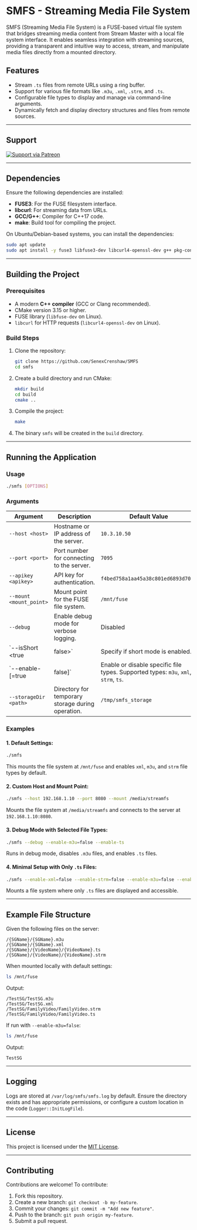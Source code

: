 
# **SMFS - Streaming Media File System**

SMFS (Streaming Media File System) is a FUSE-based virtual file system that bridges streaming media content from Stream Master with a local file system interface. It enables seamless integration with streaming sources, providing a transparent and intuitive way to access, stream, and manipulate media files directly from a mounted directory.

## **Features**
- Stream `.ts` files from remote URLs using a ring buffer.
- Support for various file formats like `.m3u`, `.xml`, `.strm`, and `.ts`.
- Configurable file types to display and manage via command-line arguments.
- Dynamically fetch and display directory structures and files from remote sources.

---

## **Support**

[![Support via Patreon](https://img.shields.io/badge/Support%20on-Patreon-orange?style=for-the-badge&logo=patreon)](https://www.patreon.com/user?u=52683080)

---

## **Dependencies**

Ensure the following dependencies are installed:
- **FUSE3**: For the FUSE filesystem interface.
- **libcurl**: For streaming data from URLs.
- **GCC/G++**: Compiler for C++17 code.
- **make**: Build tool for compiling the project.

On Ubuntu/Debian-based systems, you can install the dependencies:

```bash
sudo apt update
sudo apt install -y fuse3 libfuse3-dev libcurl4-openssl-dev g++ pkg-config make
```
---

## **Building the Project**

### **Prerequisites**
- A modern **C++ compiler** (GCC or Clang recommended).
- CMake version 3.15 or higher.
- FUSE library (`libfuse-dev` on Linux).
- `libcurl` for HTTP requests (`libcurl4-openssl-dev` on Linux).

### **Build Steps**
1. Clone the repository:
   ```bash
   git clone https://github.com/SenexCrenshaw/SMFS
   cd smfs
   ```

2. Create a build directory and run CMake:
   ```bash
   mkdir build
   cd build
   cmake ..
   ```

3. Compile the project:
   ```bash
   make
   ```

4. The binary `smfs` will be created in the `build` directory.

---

## **Running the Application**

### **Usage**
```bash
./smfs [OPTIONS]
```

### **Arguments**
| Argument                           | Description                                                                                       | Default Value          |
|------------------------------------|---------------------------------------------------------------------------------------------------|------------------------|
| `--host <host>`                    | Hostname or IP address of the server.                                                            | `10.3.10.50`           |
| `--port <port>`                    | Port number for connecting to the server.                                                        | `7095`                 |
| `--apikey <apikey>`                | API key for authentication.                                                                      | `f4bed758a1aa45a38c801ed6893d70fb` |
| `--mount <mount_point>`            | Mount point for the FUSE file system.                                                            | `/mnt/fuse`            |
| `--debug`                          | Enable debug mode for verbose logging.                                                           | Disabled               |
| `--isShort <true|false>`           | Specify if short mode is enabled.                                                                | `true`                 |
| `--enable-<filetype>[=true|false]` | Enable or disable specific file types. Supported types: `m3u`, `xml`, `strm`, `ts`.              | Enabled: `xml`, `m3u`, `strm` |
| `--storageDir <path>`              | Directory for temporary storage during operation.                                                | `/tmp/smfs_storage`    |

### **Examples**

#### 1. Default Settings:
```bash
./smfs
```
This mounts the file system at `/mnt/fuse` and enables `xml`, `m3u`, and `strm` file types by default.

#### 2. Custom Host and Mount Point:
```bash
./smfs --host 192.168.1.10 --port 8080 --mount /media/streamfs
```
Mounts the file system at `/media/streamfs` and connects to the server at `192.168.1.10:8080`.

#### 3. Debug Mode with Selected File Types:
```bash
./smfs --debug --enable-m3u=false --enable-ts
```
Runs in debug mode, disables `.m3u` files, and enables `.ts` files.

#### 4. Minimal Setup with Only `.ts` Files:
```bash
./smfs --enable-xml=false --enable-strm=false --enable-m3u=false --enable-ts
```
Mounts a file system where only `.ts` files are displayed and accessible.

---

## **Example File Structure**

Given the following files on the server:
```
/{SGName}/{SGName}.m3u
/{SGName}/{SGName}.xml
/{SGName}/{VideoName}/{VideoName}.ts
/{SGName}/{VideoName}/{VideoName}.strm
```

When mounted locally with default settings:
```bash
ls /mnt/fuse
```
Output:
```
/TestSG/TestSG.m3u
/TestSG/TestSG.xml
/TestSG/FamilyVideo/FamilyVideo.strm
/TestSG/FamilyVideo/FamilyVideo.ts
```

If run with `--enable-m3u=false`:
```bash
ls /mnt/fuse
```
Output:
```
TestSG
```

---

## **Logging**

Logs are stored at `/var/log/smfs/smfs.log` by default. Ensure the directory exists and has appropriate permissions, or configure a custom location in the code (`Logger::InitLogFile`).

---

## **License**

This project is licensed under the [MIT License](LICENSE).

---

## **Contributing**

Contributions are welcome! To contribute:
1. Fork this repository.
2. Create a new branch: `git checkout -b my-feature`.
3. Commit your changes: `git commit -m "Add new feature"`.
4. Push to the branch: `git push origin my-feature`.
5. Submit a pull request.

